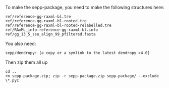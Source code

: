To make the sepp-package, you need to
make the following structures here:

```
ref/reference-gg-raxml-bl.tre
ref/reference-gg-raxml-bl-rooted.tre
ref/reference-gg-raxml-bl-rooted-relabelled.tre
ref/RAxML_info-reference-gg-raxml-bl.info
ref/gg_13_5_ssu_align_99_pfiltered.fasta
```
You also need:
```
sepp/dendropy: [a copy or a symlink to the latest dendropy >4.0]
```

Then zip them all up

```
cd ..
rm sepp-package.zip; zip -r sepp-package.zip sepp-package/ --exclude \*.pyc
```
